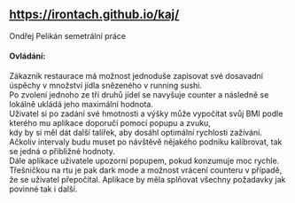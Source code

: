 ## https://irontach.github.io/kaj/
Ondřej Pelikán semetrální práce



#### Ovládání:  
Zákazník restaurace má možnost jednoduše zapisovat své dosavadní úspěchy v množství jídla snězeného v running sushi.   
Po zvolení jednoho ze tří druhů jídel se navyšuje counter a následně se lokálně ukládá jeho maximální hodnota.   
Uživatel si po zadání své hmotnosti a výšky může vypočítat svůj BMI podle kterého mu aplikace doporučí pomocí popupu a zvuku,   
kdy by si měl dát další talířek, aby dosáhl optimální rychlosti zažívání.   
Ačkoliv intervaly budu muset po návštěvě nějakého podniku kalibrovat, tak se jedná o přibližné hodnoty.   
Dále aplikace uživatele upozorní popupem, pokud konzumuje moc rychle.   
Třešničkou na rtu je pak dark mode a možnost vrácení counteru v případě, že se uživatel přepočítal.
Aplikace by měla splňovat všechny požadavky jak povinné tak i další.

